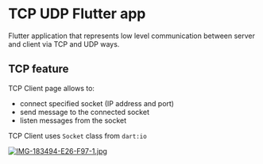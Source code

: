 # TCP UDP Flutter app

Flutter application that represents low level communication between server and client via TCP and UDP ways.

## TCP feature

TCP Client page allows to:

* connect specified socket (IP address and port)
* send message to the connected socket
* listen messages from the socket

TCP Client uses `Socket` class from `dart:io`

[![IMG-183494-E26-F97-1.jpg](https://i.postimg.cc/vTSMXWZY/IMG-183494-E26-F97-1.jpg)](https://postimg.cc/D4stw4GH)
